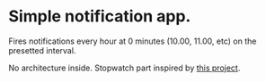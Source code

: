 # Simple notification app.
Fires notifications every hour at 0 minutes (10.00, 11.00, etc) on the presetted interval.

No architecture inside. 
Stopwatch part inspired by 
[this project](https://github.com/bostwick/android-stopwatch).